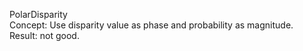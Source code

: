 PolarDisparity</br>
Concept: Use disparity value as phase and probability as magnitude.</br>
Result: not good.
